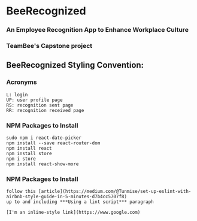 # BeeRecognized
### An Employee Recognition App to Enhance Workplace Culture
### TeamBee's Capstone project


## BeeRecognized Styling Convention:

### Acronyms

```
L: login
UP: user profile page
RS: recognition sent page
RR: recognition received page
```

### NPM Packages to Install 
    sudo npm i react-date-picker
    npm install --save react-router-dom
    npm install react
    npm install store
    npm i store
    npm install react-show-more
    
### NPM Packages to Install 
    follow this [article](https://medium.com/@Tunmise/set-up-eslint-with-airbnb-style-guide-in-5-minutes-d7b4cc5707f8)
    up to and including ***Using a lint script*** paragraph
    
    [I'm an inline-style link](https://www.google.com)
